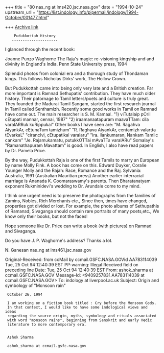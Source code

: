 +++
title = "80 nas_ng at lms420.jsc.nasa.gov"
date = "1994-10-24"
upstream_url = "https://list.indology.info/pipermail/indology/1994-October/001477.html"

+++
[Archive link](https://list.indology.info/pipermail/indology/1994-October/001477.html)




        Pudukkottah History
       ---------------------

I glanced through the recent book:

Joanne Punzo Waghorne
The Raja's magic: re-visioning kingship and and divinity in
England's India.
Penn State University press, 1994

Splendid photos from colonial era and a thorough study of Thondaman
kings. This follows Nicholas Dirks' work, The Hollow
Crown.

But Pudukkottah came into being only very late and a
British creation. Far more important is Ramnad Sethupatis' contribution.
They have much older history. Their patornage to Tamil letters/poets
and culture is truly great. They founded the Madurai Tamil
Sangam, started the first research journal in Tamil called
Senthamizh. Recently some good works in Tamil on Ramnad
have come out. The main researcher is S. M. Kamaal.
"1) viTutalaip pOril cEtupati mannar, cennai, 1987"
"2) iraamanaatapuram maavaTTam: cila varalARRuk kuRippukal"
Other books I have seen are:
"M. Ragahva AiyankAr, cEtunaTum tamizhum"
"R. Raghava AiyankAr, centamizh valartta tEvarkaL"
"cirancIvi, cEtupatikal varalaru"
"Ira. Ilankumaran, Nankam Tamilc cankam"
"Je. Rajamukamatu, putukkOTTai mAvaTTa varalARu"
Somalay's "Ramanathapuram Mavattam" is good.
In English, I also have read papers by Dr. Pamela Price.

By the way, Pudukkottah Raja is one of the first Tamils to marry an 
European by name Molly Fink. A book has come on this. 
Edward Duyker, Coralie Younger
Molly and the Rajah: Race, Romance and the Raj.
Sylvania: Australia, 1991 (Australian Mauritian press)
Another earlier interracial marriage 
is Ananada K. Coomaraswamy's parents. Then Bharatanatyam exponent
Rukminidevi's wedding to Dr. Arundale come to my mind.

I think one urgent need is to preserve the photographs from 
the families of Zamins, Nobles, Rich Merchants etc., Since
then, times have changed, properties got divided or lost.
For example, the photo albums of Sethupathis of Ramanad,
Sivaganga should contain rare portraits of many poets,etc., 
We know only their books, but not the faces!

Hope someone like Dr. Price can write a book (with pictures)
on Ramnad and Sivaganga.

Do you have J. P. Waghorne's address? Thanks a lot.

N. Ganesan
nas_ng at lms461.jsc.nasa.gov



Original-Received:  from ccMail by ccmail.GSFC.NASA.GOVid 
                   AA783114039 Tue, 25 Oct 94 12:40:39 EST
PP-warning: Illegal Received field on preceding line
Date: Tue, 25 Oct 94 12:40:39 EST
From: ashok_sharma at ccmail.GSFC.NASA.GOV
Message-Id: <9409257831.AA783114039 at ccmail.GSFC.NASA.GOV>
To: indology at liverpool.ac.uk
Subject: Origin and symbology of "Monsoon rain"  



     October 26, 1994

     I am working on a fiction book titled : Cry before the Monsoon Gods. 
     In that context, I would like to have some indological views and ideas 
     regarding the source origin, myths, symbology and rituals associated 
     with word "monsoon rains", beginning from Sanskrit and early Vedic 
     literature to more contemporary era. 


     Ashok Sharma

     ashok_sharma at ccmail.gsfc.nasa.gov






